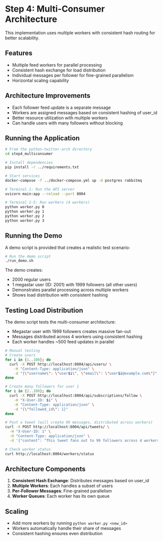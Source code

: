 # Step 4: Multi-Consumer Architecture

This implementation uses multiple workers with consistent hash routing for better scalability.

## Features
- Multiple feed workers for parallel processing
- Consistent hash exchange for load distribution
- Individual messages per follower for fine-grained parallelism
- Horizontal scaling capability

## Architecture Improvements
- Each follower feed update is a separate message
- Workers are assigned messages based on consistent hashing of user_id
- Better resource utilization with multiple workers
- Can handle users with many followers without blocking

## Running the Application

```bash
# From the python-twitter-arch directory
cd step4_multiconsumer

# Install dependencies
pip install -r ../requirements.txt

# Start services
docker-compose -f ../docker-compose.yml up -d postgres rabbitmq

# Terminal 1: Run the API server
uvicorn main:app --reload --port 8004

# Terminal 2-5: Run workers (4 workers)
python worker.py 0
python worker.py 1
python worker.py 2
python worker.py 3
```

## Running the Demo

A demo script is provided that creates a realistic test scenario:

```bash
# Run the demo script
./run_demo.sh
```

The demo creates:
- 2000 regular users
- 1 megastar user (ID: 2001) with 1999 followers (all other users)
- Demonstrates parallel processing across multiple workers
- Shows load distribution with consistent hashing

## Testing Load Distribution

The demo script tests the multi-consumer architecture:
- Megastar user with 1999 followers creates massive fan-out
- Messages distributed across 4 workers using consistent hashing
- Each worker handles ~500 feed updates in parallel

```bash
# Manual testing
# Create users
for i in {1..100}; do
  curl -X POST http://localhost:8004/api/users/ \
    -H "Content-Type: application/json" \
    -d "{\"username\": \"user$i\", \"email\": \"user$i@example.com\"}"
done

# Create many followers for user 1
for i in {2..100}; do
  curl -X POST http://localhost:8004/api/subscriptions/follow \
    -H "X-User-ID: $i" \
    -H "Content-Type: application/json" \
    -d "{\"followed_id\": 1}"
done

# Post a tweet (will create 99 messages, distributed across workers)
curl -X POST http://localhost:8004/api/tweets/ \
  -H "X-User-ID: 1" \
  -H "Content-Type: application/json" \
  -d '{"content": "This tweet fans out to 99 followers across 4 workers!"}'

# Check worker status
curl http://localhost:8004/workers/status
```

## Architecture Components

1. **Consistent Hash Exchange**: Distributes messages based on user_id
2. **Multiple Workers**: Each handles a subset of users
3. **Per-Follower Messages**: Fine-grained parallelism
4. **Worker Queues**: Each worker has its own queue

## Scaling

- Add more workers by running `python worker.py <new_id>`
- Workers automatically handle their share of messages
- Consistent hashing ensures even distribution